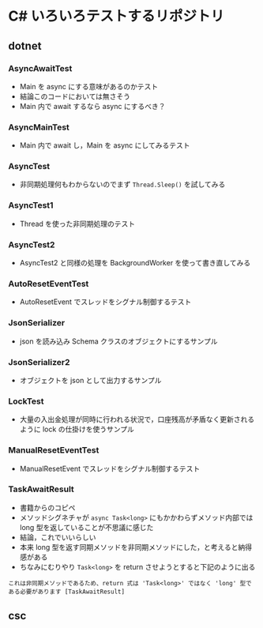 # C# いろいろテストするリポジトリ

## dotnet

### AsyncAwaitTest

- Main を async にする意味があるのかテスト
- 結論このコードにおいては無さそう
- Main 内で await するなら async にするべき？

### AsyncMainTest

- Main 内で await し，Main を async にしてみるテスト

### AsyncTest

- 非同期処理何もわからないのでまず `Thread.Sleep()` を試してみる

### AsyncTest1

- Thread を使った非同期処理のテスト

### AsyncTest2

- AsyncTest2 と同様の処理を BackgroundWorker を使って書き直してみる

### AutoResetEventTest

- AutoResetEvent でスレッドをシグナル制御するテスト

### JsonSerializer

- json を読み込み Schema クラスのオブジェクトにするサンプル

### JsonSerializer2

- オブジェクトを json として出力するサンプル

### LockTest

- 大量の入出金処理が同時に行われる状況で，口座残高が矛盾なく更新されるように lock の仕掛けを使うサンプル

### ManualResetEventTest

- ManualResetEvent でスレッドをシグナル制御するテスト

### TaskAwaitResult

- 書籍からのコピペ
- メソッドシグネチャが `async Task<long>` にもかかわらずメソッド内部では long 型を返していることが不思議に感じた
- 結論，これでいいらしい
- 本来 long 型を返す同期メソッドを非同期メソッドにした，と考えると納得感がある
- ちなみにむりやり `Task<long>` を return させようとすると下記のように出る

```
これは非同期メソッドであるため、return 式は 'Task<long>' ではなく 'long' 型である必要があります [TaskAwaitResult]
```


## csc




